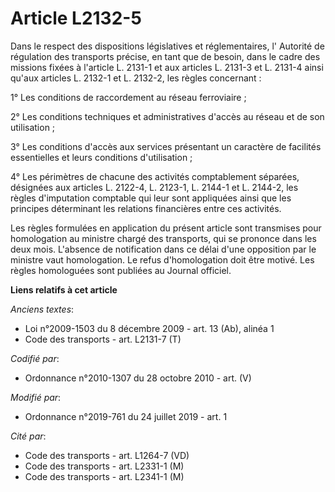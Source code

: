 # Article L2132-5

Dans le respect des dispositions législatives et réglementaires, l'       Autorité de régulation des transports précise, en
tant que de besoin, dans le cadre des missions fixées à l'article L. 2131-1 et aux articles L. 2131-3 et L. 2131-4 ainsi
qu'aux articles L. 2132-1 et L. 2132-2, les règles concernant : 

1° Les conditions de raccordement au réseau ferroviaire ; 

2° Les conditions techniques et administratives d'accès au réseau et de son utilisation ; 

3° Les conditions d'accès aux services présentant un caractère de facilités essentielles et leurs conditions d'utilisation ; 

4° Les périmètres de chacune des activités comptablement séparées, désignées aux articles L. 2122-4, L. 2123-1, L. 2144-1 et
L. 2144-2, les règles d'imputation comptable qui leur sont appliquées ainsi que les principes déterminant les relations
financières entre ces activités. 

Les règles formulées en application du présent article sont transmises pour homologation au ministre chargé des transports,
qui se prononce dans les deux mois. L'absence de notification dans ce délai d'une opposition par le ministre vaut
homologation. Le refus d'homologation doit être motivé. Les règles homologuées sont publiées au Journal officiel.

**Liens relatifs à cet article**

_Anciens textes_:

  - Loi n°2009-1503 du 8 décembre 2009 - art. 13 (Ab), alinéa 1
  - Code des transports - art. L2131-7 (T)

_Codifié par_:

  - Ordonnance n°2010-1307 du 28 octobre 2010 - art. (V)

_Modifié par_:

  - Ordonnance n°2019-761 du 24 juillet 2019 - art. 1

_Cité par_:

  - Code des transports - art. L1264-7 (VD)
  - Code des transports - art. L2331-1 (M)
  - Code des transports - art. L2341-1 (M)
